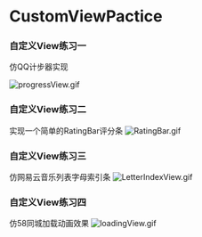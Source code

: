 # CustomViewPactice

### 自定义View练习一

仿QQ计步器实现

![progressView.gif](http://upload-images.jianshu.io/upload_images/4029874-66894aeec48a9687.gif?imageMogr2/auto-orient/strip)


### 自定义View练习二

实现一个简单的RatingBar评分条
![RatingBar.gif](http://upload-images.jianshu.io/upload_images/4029874-06922f64877d3dad.gif?imageMogr2/auto-orient/strip)

### 自定义View练习三

仿网易云音乐列表字母索引条
![LetterIndexView.gif](http://upload-images.jianshu.io/upload_images/4029874-127193a2b0cffcf4.gif?imageMogr2/auto-orient/strip)

### 自定义View练习四

仿58同城加载动画效果
 ![loadingView.gif](http://upload-images.jianshu.io/upload_images/4029874-cf153bb995afae08.gif?imageMogr2/auto-orient/strip)
